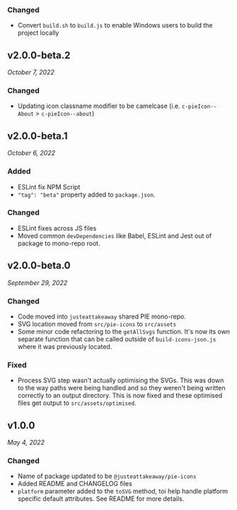 ### Changed
- Convert `build.sh` to `build.js` to enable Windows users to build the project locally


v2.0.0-beta.2
------------------------------
*October 7, 2022*

### Changed
- Updating icon classname modifier to be camelcase (i.e. `c-pieIcon--About` > `c-pieIcon--about`)


v2.0.0-beta.1
------------------------------
*October 6, 2022*

### Added
- ESLint fix NPM Script
- `"tag": "beta"` property added to `package.json`.

### Changed
- ESLint fixes across JS files
- Moved common `devDependencies` like Babel, ESLint and Jest out of package to mono-repo root.


v2.0.0-beta.0
------------------------------
*September 29, 2022*

### Changed
- Code moved into `justeattakeaway` shared PIE mono-repo.
- SVG location moved from `src/pie-icons` to `src/assets`
- Some minor code refactoring to the `getAllSvgs` function. It's now its own separate function that can be called outside of `build-icons-json.js` where it was previously located.

### Fixed
- Process SVG step wasn't actually optimising the SVGs. This was down to the way paths were being handled and so they weren't being written correctly to an output directory. This is now fixed and these optimised files get output to `src/assets/optimised`.


v1.0.0
------------------------------
*May 4, 2022*

### Changed
- Name of package updated to be `@justeattakeaway/pie-icons`
- Added README and CHANGELOG files
- `platform` parameter added to the `toSVG` method, toi help handle platform specific default attributes. See README for more details.
